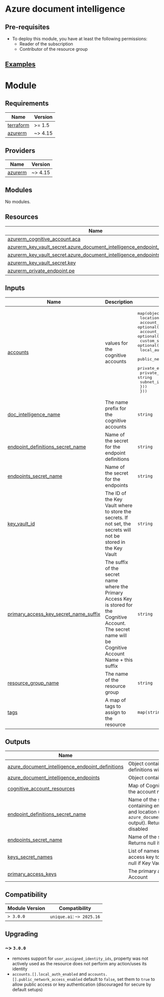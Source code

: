 # Azure document intelligence

## Pre-requisites
- To deploy this module, you have at least the following permissions:
    + Reader of the subscription
    + Contributor of the resource group

## [Examples](./examples)

# Module

<!-- BEGIN_TF_DOCS -->
## Requirements

| Name | Version |
|------|---------|
| <a name="requirement_terraform"></a> [terraform](#requirement\_terraform) | >= 1.5 |
| <a name="requirement_azurerm"></a> [azurerm](#requirement\_azurerm) | ~> 4.15 |

## Providers

| Name | Version |
|------|---------|
| <a name="provider_azurerm"></a> [azurerm](#provider\_azurerm) | ~> 4.15 |

## Modules

No modules.

## Resources

| Name | Type |
|------|------|
| [azurerm_cognitive_account.aca](https://registry.terraform.io/providers/hashicorp/azurerm/latest/docs/resources/cognitive_account) | resource |
| [azurerm_key_vault_secret.azure_document_intelligence_endpoint_definitions](https://registry.terraform.io/providers/hashicorp/azurerm/latest/docs/resources/key_vault_secret) | resource |
| [azurerm_key_vault_secret.azure_document_intelligence_endpoints](https://registry.terraform.io/providers/hashicorp/azurerm/latest/docs/resources/key_vault_secret) | resource |
| [azurerm_key_vault_secret.key](https://registry.terraform.io/providers/hashicorp/azurerm/latest/docs/resources/key_vault_secret) | resource |
| [azurerm_private_endpoint.pe](https://registry.terraform.io/providers/hashicorp/azurerm/latest/docs/resources/private_endpoint) | resource |

## Inputs

| Name | Description | Type | Default | Required |
|------|-------------|------|---------|:--------:|
| <a name="input_accounts"></a> [accounts](#input\_accounts) | values for the cognitive accounts | <pre>map(object({<br/>    location                      = string<br/>    account_kind                  = optional(string, "FormRecognizer")<br/>    account_sku_name              = optional(string, "S0")<br/>    custom_subdomain_name         = optional(string)<br/>    local_auth_enabled            = optional(bool, false)<br/>    public_network_access_enabled = optional(bool, false)<br/>    private_endpoint = optional(object({<br/>      private_dns_zone_id = string<br/>      subnet_id           = string<br/>    }))<br/>  }))</pre> | n/a | yes |
| <a name="input_doc_intelligence_name"></a> [doc\_intelligence\_name](#input\_doc\_intelligence\_name) | The name prefix for the cognitive accounts | `string` | n/a | yes |
| <a name="input_endpoint_definitions_secret_name"></a> [endpoint\_definitions\_secret\_name](#input\_endpoint\_definitions\_secret\_name) | Name of the secret for the endpoint definitions | `string` | `"azure-document-intelligence-endpoint-definitions"` | no |
| <a name="input_endpoints_secret_name"></a> [endpoints\_secret\_name](#input\_endpoints\_secret\_name) | Name of the secret for the endpoints | `string` | `"azure-document-intelligence-endpoints"` | no |
| <a name="input_key_vault_id"></a> [key\_vault\_id](#input\_key\_vault\_id) | The ID of the Key Vault where to store the secrets. If not set, the secrets will not be stored in the Key Vault | `string` | `null` | no |
| <a name="input_primary_access_key_secret_name_suffix"></a> [primary\_access\_key\_secret\_name\_suffix](#input\_primary\_access\_key\_secret\_name\_suffix) | The suffix of the secret name where the Primary Access Key is stored for the Cognitive Account. The secret name will be Cognitive Account Name + this suffix | `string` | `"-key"` | no |
| <a name="input_resource_group_name"></a> [resource\_group\_name](#input\_resource\_group\_name) | The name of the resource group | `string` | n/a | yes |
| <a name="input_tags"></a> [tags](#input\_tags) | A map of tags to assign to the resource | `map(string)` | n/a | yes |

## Outputs

| Name | Description |
|------|-------------|
| <a name="output_azure_document_intelligence_endpoint_definitions"></a> [azure\_document\_intelligence\_endpoint\_definitions](#output\_azure\_document\_intelligence\_endpoint\_definitions) | Object containing list of objects containing endpoint definitions with name, endpoint and location |
| <a name="output_azure_document_intelligence_endpoints"></a> [azure\_document\_intelligence\_endpoints](#output\_azure\_document\_intelligence\_endpoints) | Object containing list of endpoints |
| <a name="output_cognitive_account_resources"></a> [cognitive\_account\_resources](#output\_cognitive\_account\_resources) | Map of Cognitive Service Accounts where keys are the account names. |
| <a name="output_endpoint_definitions_secret_name"></a> [endpoint\_definitions\_secret\_name](#output\_endpoint\_definitions\_secret\_name) | Name of the secret containing the list of objects containing endpoint definitions with name, endpoint and location (content of `azure_document_intelligence_endpoint_definitions` output). Returns null if Key Vault integration is disabled |
| <a name="output_endpoints_secret_name"></a> [endpoints\_secret\_name](#output\_endpoints\_secret\_name) | Name of the secret containing the list of endpoints. Returns null if Key Vault integration is disabled |
| <a name="output_keys_secret_names"></a> [keys\_secret\_names](#output\_keys\_secret\_names) | List of names of the secrets containing the primary access key to connect to the endpoints. Returns null if Key Vault integration is disabled |
| <a name="output_primary_access_keys"></a> [primary\_access\_keys](#output\_primary\_access\_keys) | The primary access key of the Cognitive Services Account |
<!-- END_TF_DOCS -->

## Compatibility

| Module Version | Compatibility |
|---|---|
| `> 3.0.0` | `unique.ai`: `~> 2025.16` |

## Upgrading

### ~> `3.0.0`

- removes support for `user_assigned_identity_ids`, property was not actively used as the resource does not perform any action/uses its identity
- `accounts.[].local_auth_enabled` and `accounts.[].public_network_access_enabled` default to `false`, set them to `true` to allow public access or key authentication (discouraged for secure by default setups)